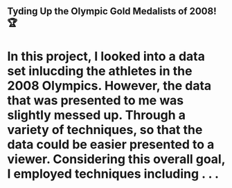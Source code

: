 ## Tyding Up the Olympic Gold Medalists of 2008! 🏆
# In this project, I looked into a data set inlucding the athletes in the 2008 Olympics. However, the data that was presented to me was slightly messed up. Through a variety of techniques, so that the data could be easier presented to a viewer. Considering this overall goal, I employed techniques including . . .